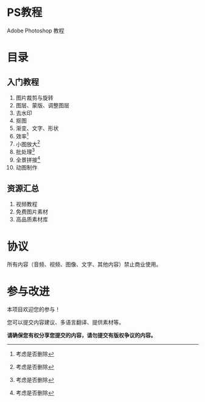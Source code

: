 # PS教程
Adobe Photoshop 教程

# 目录

## 入门教程
1. 图片裁剪与旋转
1. 图层、蒙版、调整图层
1. 去水印
1. 抠图
1. 渐变、文字、形状
1. 效率[^1]
1. 小图放大[^1]
1. 批处理[^1]
1. 全景拼接[^1]
1. 动图制作

## 资源汇总
1. 视频教程
1. 免费图片素材
1. 高品质素材库

[^1]: 考虑是否删除

# 协议

所有内容（音频、视频、图像、文字、其他内容）禁止商业使用。

# 参与改进

本项目欢迎您的参与！

您可以提交内容建议、多语言翻译、提供素材等。

**请确保您有权分享您提交的内容，请勿提交有版权争议的内容。**

